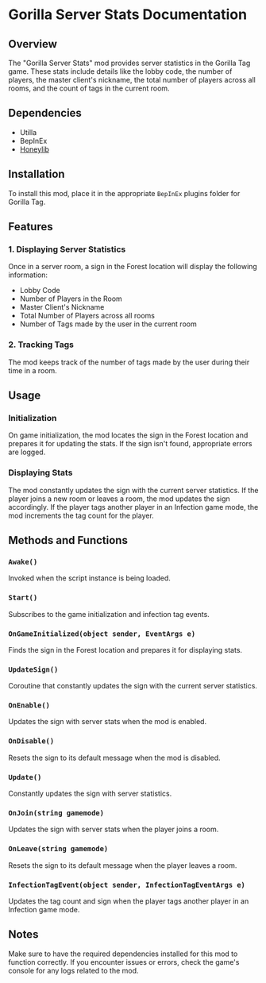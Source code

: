 # Gorilla Server Stats Documentation

## Overview
The "Gorilla Server Stats" mod provides server statistics in the Gorilla Tag game. These stats include details like the lobby code, the number of players, the master client's nickname, the total number of players across all rooms, and the count of tags in the current room.

## Dependencies

- Utilla
- BepInEx
- [Honeylib](https://github.com/BzzzThe18th/HoneyLib/releases/tag/1.0.4)

## Installation

To install this mod, place it in the appropriate `BepInEx` plugins folder for Gorilla Tag.

## Features

### 1. Displaying Server Statistics

Once in a server room, a sign in the Forest location will display the following information:
- Lobby Code
- Number of Players in the Room
- Master Client's Nickname
- Total Number of Players across all rooms
- Number of Tags made by the user in the current room

### 2. Tracking Tags

The mod keeps track of the number of tags made by the user during their time in a room.

## Usage

### Initialization

On game initialization, the mod locates the sign in the Forest location and prepares it for updating the stats. If the sign isn't found, appropriate errors are logged.

### Displaying Stats

The mod constantly updates the sign with the current server statistics. If the player joins a new room or leaves a room, the mod updates the sign accordingly. If the player tags another player in an Infection game mode, the mod increments the tag count for the player.

## Methods and Functions

### `Awake()`
Invoked when the script instance is being loaded.

### `Start()`
Subscribes to the game initialization and infection tag events.

### `OnGameInitialized(object sender, EventArgs e)`
Finds the sign in the Forest location and prepares it for displaying stats.

### `UpdateSign()`
Coroutine that constantly updates the sign with the current server statistics.

### `OnEnable()`
Updates the sign with server stats when the mod is enabled.

### `OnDisable()`
Resets the sign to its default message when the mod is disabled.

### `Update()`
Constantly updates the sign with server statistics.

### `OnJoin(string gamemode)`
Updates the sign with server stats when the player joins a room.

### `OnLeave(string gamemode)`
Resets the sign to its default message when the player leaves a room.

### `InfectionTagEvent(object sender, InfectionTagEventArgs e)`
Updates the tag count and sign when the player tags another player in an Infection game mode.

## Notes

Make sure to have the required dependencies installed for this mod to function correctly. If you encounter issues or errors, check the game's console for any logs related to the mod.